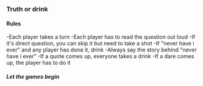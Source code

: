### Truth or drink

#### Rules
-Each player takes a turn
-Each player has to read the question out loud
-If it's direct question, you can skip it but need to take a shot
-If "never have i ever" and any player has done it, drink
-Always say the story behind "never have i ever"
-If a quote comes up, everyone takes a drink
-If a dare comes up, the player has to do it

##### Let the games begin
